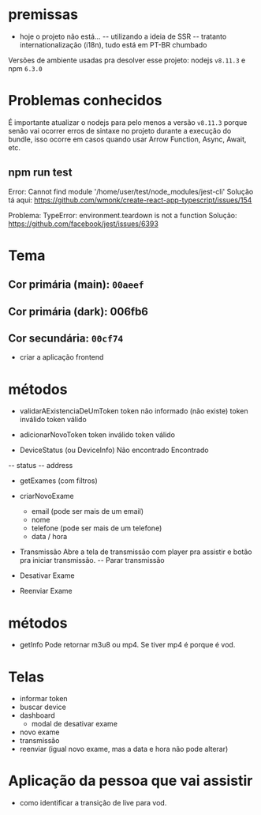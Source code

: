 # premissas
- hoje o projeto não está...
-- utilizando a ideia de SSR
-- tratanto internationalização (i18n), tudo está em PT-BR chumbado

Versões de ambiente usadas pra desolver esse projeto: nodejs `v8.11.3` e npm `6.3.0`

# Problemas conhecidos
É importante atualizar o nodejs para pelo menos a versão `v8.11.3` porque senão vai ocorrer erros de sintaxe no projeto
durante a execução do bundle, isso ocorre em casos quando usar Arrow Function, Async, Await, etc.

## npm run test
Error: Cannot find module '/home/user/test/node_modules/jest-cli'
Solução tá aqui: https://github.com/wmonk/create-react-app-typescript/issues/154

Problema:
    TypeError: environment.teardown is not a function
Solução:
    https://github.com/facebook/jest/issues/6393

# Tema
## Cor primária (main): `00aeef`
## Cor primária (dark): 006fb6
## Cor secundária: `00cf74`




- criar a aplicação frontend

# métodos

- validarAExistenciaDeUmToken
token não informado (não existe)
token inválido
token válido

- adicionarNovoToken
token inválido
token válido

- DeviceStatus (ou DeviceInfo)
Não encontrado
Encontrado

-- status
-- address

- getExames (com filtros)

- criarNovoExame
    - email (pode ser mais de um email)
    - nome
    - telefone (pode ser mais de um telefone)
    - data / hora

- Transmissão
Abre a tela de transmissão com player pra assistir e botão pra iniciar transmissão.
-- Parar transmissão

- Desativar Exame
- Reenviar Exame

# métodos
- getInfo
Pode retornar m3u8 ou mp4. Se tiver mp4 é porque é vod.

# Telas
- informar token
- buscar device
- dashboard
    - modal de desativar exame
- novo exame
- transmissão
- reenviar (igual novo exame, mas a data e hora não pode alterar)


# Aplicação da pessoa que vai assistir
- como identificar a transição de live para vod.
